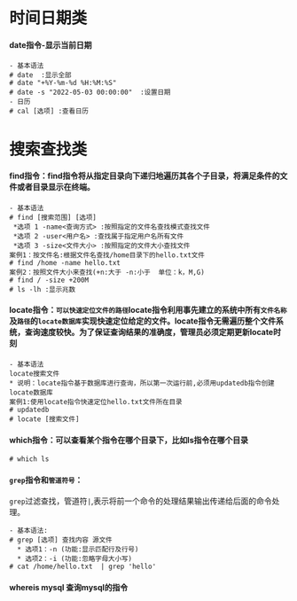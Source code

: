 #                         时间日期类 #

#### date指令-显示当前日期

```
- 基本语法
# date  :显示全部
# date "+%Y-%m-%d %H:%M:%S"
# date -s "2022-05-03 00:00:00"  :设置日期
- 日历
# cal [选项] :查看日历
```

# 						搜索查找类 #

#### find指令：find指令将从指定目录向下递归地遍历其各个子目录，将满足条件的文件或者目录显示在终端。 

``` 
- 基本语法
# find [搜索范围] [选项] 
 *选项 1 -name<查询方式> :按照指定的文件名查找模式查找文件
 *选项 2 -user<用户名> :查找属于指定用户名所有文件
 *选项 3 -size<文件大小> :按照指定的文件大小查找文件
案例1：按文件名:根据文件名查找/home目录下的hello.txt文件
# find /home -name hello.txt
案例2：按照文件大小来查找(+n:大于 -n:小于  单位：k，M,G)
# find / -size +200M
# ls -lh :显示兆数
```

#### locate指令：`可以快速定位文件的路径`locate指令利用事先建立的系统中所有`文件名称`及`路径`的`locate数据库`实现快速定位给定的文件。locate指令无需遍历整个文件系统，查询速度较快。为了保证查询结果的准确度，管理员必须定期更新locate时刻

```
- 基本语法
locate搜索文件
* 说明：locate指令基于数据库进行查询，所以第一次运行前,必须用updatedb指令创建locate数据库
案例1:使用locate指令快速定位hello.txt文件所在目录
# updatedb
# locate [搜索文件] 
```

#### which指令：可以查看某个指令在哪个目录下，比如ls指令在哪个目录

```
# which ls
```

#### `grep`指令和`管道符号`：

`grep`过滤查找，管道符`|`,表示将前一个命令的处理结果输出传递给后面的命令处理。

```
- 基本语法:
# grep [选项] 查找内容 源文件
  * 选项1：-n (功能:显示匹配行及行号)
  * 选项2：-i (功能:忽略字母大小写)
# cat /home/hello.txt  | grep 'hello'
```

#### whereis mysql 查询mysql的指令





